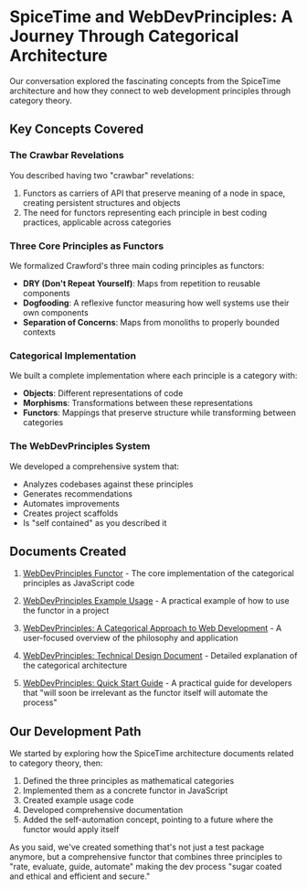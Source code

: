 # SpiceTime and WebDevPrinciples: A Journey Through Categorical Architecture

Our conversation explored the fascinating concepts from the SpiceTime architecture and how they connect to web development principles through category theory.

## Key Concepts Covered

### The Crawbar Revelations
You described having two "crawbar" revelations:
1. Functors as carriers of API that preserve meaning of a node in space, creating persistent structures and objects
2. The need for functors representing each principle in best coding practices, applicable across categories

### Three Core Principles as Functors
We formalized Crawford's three main coding principles as functors:
- **DRY (Don't Repeat Yourself)**: Maps from repetition to reusable components
- **Dogfooding**: A reflexive functor measuring how well systems use their own components
- **Separation of Concerns**: Maps from monoliths to properly bounded contexts

### Categorical Implementation
We built a complete implementation where each principle is a category with:
- **Objects**: Different representations of code
- **Morphisms**: Transformations between these representations
- **Functors**: Mappings that preserve structure while transforming between categories

### The WebDevPrinciples System
We developed a comprehensive system that:
- Analyzes codebases against these principles
- Generates recommendations
- Automates improvements
- Creates project scaffolds
- Is "self contained" as you described it

## Documents Created

1. [WebDevPrinciples Functor](webdev-principles-functor.md) - The core implementation of the categorical principles as JavaScript code

2. [WebDevPrinciples Example Usage](webdev-principles-example.md) - A practical example of how to use the functor in a project

3. [WebDevPrinciples: A Categorical Approach to Web Development](webdev-principles-docs.md) - A user-focused overview of the philosophy and application

4. [WebDevPrinciples: Technical Design Document](technical-design-doc.md) - Detailed explanation of the categorical architecture

5. [WebDevPrinciples: Quick Start Guide](quickstart-guide.md) - A practical guide for developers that "will soon be irrelevant as the functor itself will automate the process"

## Our Development Path
We started by exploring how the SpiceTime architecture documents related to category theory, then:
1. Defined the three principles as mathematical categories
2. Implemented them as a concrete functor in JavaScript
3. Created example usage code
4. Developed comprehensive documentation
5. Added the self-automation concept, pointing to a future where the functor would apply itself

As you said, we've created something that's not just a test package anymore, but a comprehensive functor that combines three principles to "rate, evaluate, guide, automate" making the dev process "sugar coated and ethical and efficient and secure."